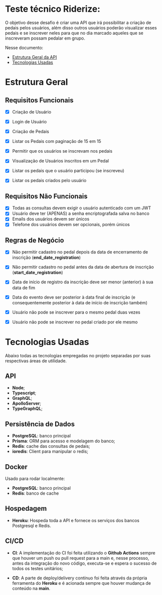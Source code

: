 # Teste técnico Riderize:
O objetivo desse desafio é criar uma API que irá possibilitar a criação de pedais pelos usuários, além disso outros usuários poderão visualizar esses pedais e se inscrever neles para que no dia marcado aqueles que se inscreveram possam pedalar em grupo.

Nesse documento:
- [Estrutura Geral da API](#estrutura-geral)
- [Tecnologias Usadas](#tecnologias-usadas)


# Estrutura Geral
## Requisitos Funcionais
- [x] Criação de Usuário
- [x] Login de Usuário

- [x] Criação de Pedais
- [x] Listar os Pedais com paginação de 15 em 15

- [x] Permitir que os usuários se inscrevam nos pedais
- [x] Visualização de Usuários inscritos em um Pedal
- [x] Listar os pedais que o usuário participou (se inscreveu)
- [x] Listar os pedais criados pelo usuário

## Requisitos Não Funcionais
- [x] Todas as consultas devem exigir o usuário autenticado com um JWT
- [x] Usuário deve ter (APENAS) a senha encriptografada salva no banco
- [x] Emails dos usuários devem ser únicos
- [x] Telefone dos usuários devem ser opcionais, porém únicos

## Regras de Negócio
- [x] Não permitir cadastro no pedal depois da data de encerramento de inscrição (**end_date_registration**)
- [x] Não permitir cadastro no pedal antes da data de abertura de inscrição (**start_date_registration**)
- [x] Data de início de registro da inscrição deve ser menor (anterior) à sua data de fim
- [x] Data do evento deve ser posterior à data final de inscrição (e consequentemente posterior à data de início de inscrição também)
- [x] Usuário não pode se inscrever para o mesmo pedal duas vezes
- [x] Usuário não pode se inscrever no pedal criado por ele mesmo


# Tecnologias Usadas
Abaixo todas as tecnologias empregadas no projeto separadas por suas respectivas áreas de utilidade.

## API
- **Node**;
- **Typescript**;
- **GraphQL**;
- **ApolloServer**;
- **TypeGraphQL**;

## Persistência de Dados
- **PostgreSQL**: banco principal
- **Prisma**: ORM para acesso e modelagem do banco;
- **Redis**: cache das consultas de pedais;
- **ioredis**: Client para manipular o redis;

## Docker
Usado para rodar localmente:
- **PostgreSQL**: banco principal
- **Redis**: banco de cache

## Hospedagem
- **Heroku**: Hospeda toda a API e fornece os serviços dos bancos Postgresql e Redis.

## CI/CD
- **CI**: A implementação do CI foi feita utilizando o **Github Actions** sempre que houver um push ou pull request para a main e, nesse processo, antes da integração do novo código, executa-se e espera o sucesso de todos os testes unitários;

- **CD**: A parte de deploy/delivery contínuo foi feita através da própria ferramenta do **Heroku** e é acionada sempre que houver mudança de conteúdo na **main**.